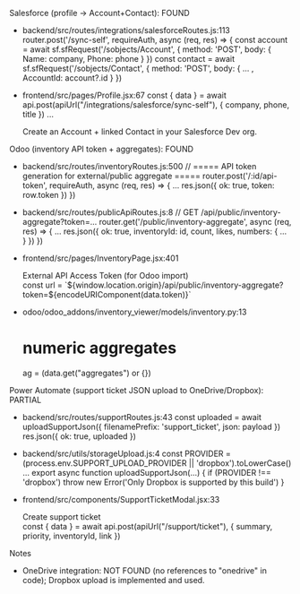 Salesforce (profile → Account+Contact): FOUND

- backend/src/routes/integrations/salesforceRoutes.js:113
  router.post('/sync-self', requireAuth, async (req, res) => {
    const account = await sf.sfRequest('/sobjects/Account', { method: 'POST', body: { Name: company, Phone: phone } })
    const contact = await sf.sfRequest('/sobjects/Contact', { method: 'POST', body: { ... , AccountId: account?.id } })

- frontend/src/pages/Profile.jsx:67
  const { data } = await api.post(apiUrl("/integrations/salesforce/sync-self"), { company, phone, title })
  ...
  <p className="mb-3 text-sm ...">Create an Account + linked Contact in your Salesforce Dev org.</p>


Odoo (inventory API token + aggregates): FOUND

- backend/src/routes/inventoryRoutes.js:500
  // ===== API token generation for external/public aggregate =====
  router.post('/:id/api-token', requireAuth, async (req, res) => { ... res.json({ ok: true, token: row.token }) })

- backend/src/routes/publicApiRoutes.js:8
  // GET /api/public/inventory-aggregate?token=...
  router.get('/public/inventory-aggregate', async (req, res) => { ... res.json({ ok: true, inventoryId: id, count, likes, numbers: { ... } }) })

- frontend/src/pages/InventoryPage.jsx:401
  <div className="...">External API Access Token (for Odoo import)</div>
  const url = `${window.location.origin}/api/public/inventory-aggregate?token=${encodeURIComponent(data.token)}`

- odoo/odoo_addons/inventory_viewer/models/inventory.py:13
  # numeric aggregates
  ag = (data.get("aggregates") or {})


Power Automate (support ticket JSON upload to OneDrive/Dropbox): PARTIAL

- backend/src/routes/supportRoutes.js:43
  const uploaded = await uploadSupportJson({ filenamePrefix: 'support_ticket', json: payload })
  res.json({ ok: true, uploaded })

- backend/src/utils/storageUpload.js:4
  const PROVIDER = (process.env.SUPPORT_UPLOAD_PROVIDER || 'dropbox').toLowerCase()
  ...
  export async function uploadSupportJson(...) { if (PROVIDER !== 'dropbox') throw new Error('Only Dropbox is supported by this build') }

- frontend/src/components/SupportTicketModal.jsx:33
  <div className="text-lg font-semibold">Create support ticket</div>
  const { data } = await api.post(apiUrl("/support/ticket"), { summary, priority, inventoryId, link })

Notes
- OneDrive integration: NOT FOUND (no references to "onedrive" in code); Dropbox upload is implemented and used.
